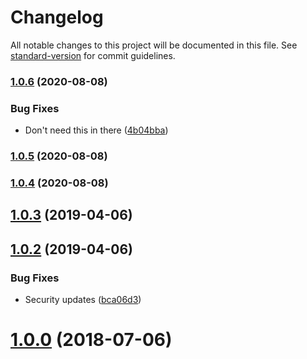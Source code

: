# Changelog

All notable changes to this project will be documented in this file. See [standard-version](https://github.com/conventional-changelog/standard-version) for commit guidelines.

### [1.0.6](https://github.com/judahtanthony/node-aescrypt/compare/v1.0.5...v1.0.6) (2020-08-08)


### Bug Fixes

* Don't need this in there ([4b04bba](https://github.com/judahtanthony/node-aescrypt/commit/4b04bba6050ec59b6541f4e901e8c2e8fe96d08c))

### [1.0.5](https://github.com/judahtanthony/node-aescrypt/compare/v1.0.3...v1.0.5) (2020-08-08)

### [1.0.4](https://github.com/judahtanthony/node-aescrypt/compare/v1.0.3...v1.0.4) (2020-08-08)

<a name="1.0.3"></a>
## [1.0.3](https://github.com/judahtanthony/node-aescrypt/compare/v1.0.2...v1.0.3) (2019-04-06)



<a name="1.0.2"></a>
## [1.0.2](https://github.com/judahtanthony/node-aescrypt/compare/v1.0.0...v1.0.2) (2019-04-06)


### Bug Fixes

* Security updates ([bca06d3](https://github.com/judahtanthony/node-aescrypt/commit/bca06d3))



<a name="1.0.0"></a>
# [1.0.0](https://github.com/judahtanthony/node-aescrypt/compare/v0.1.2...v1.0.0) (2018-07-06)
